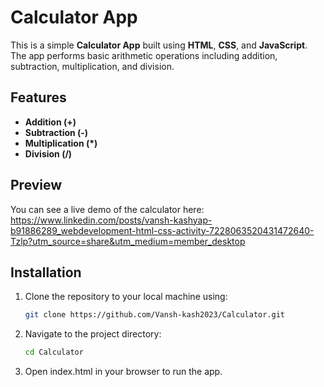 # Calculator App

This is a simple **Calculator App** built using **HTML**, **CSS**, and **JavaScript**. The app performs basic arithmetic operations including addition, subtraction, multiplication, and division.

## Features

- **Addition (+)**
- **Subtraction (-)**
- **Multiplication (\*)**
- **Division (/)**

## Preview

You can see a live demo of the calculator here: https://www.linkedin.com/posts/vansh-kashyap-b91886289_webdevelopment-html-css-activity-7228063520431472640-Tzlp?utm_source=share&utm_medium=member_desktop

## Installation

1. Clone the repository to your local machine using:
   ```bash
   git clone https://github.com/Vansh-kash2023/Calculator.git
   ```
2. Navigate to the project directory:
   ```bash
   cd Calculator
   ```
3. Open index.html in your browser to run the app.
